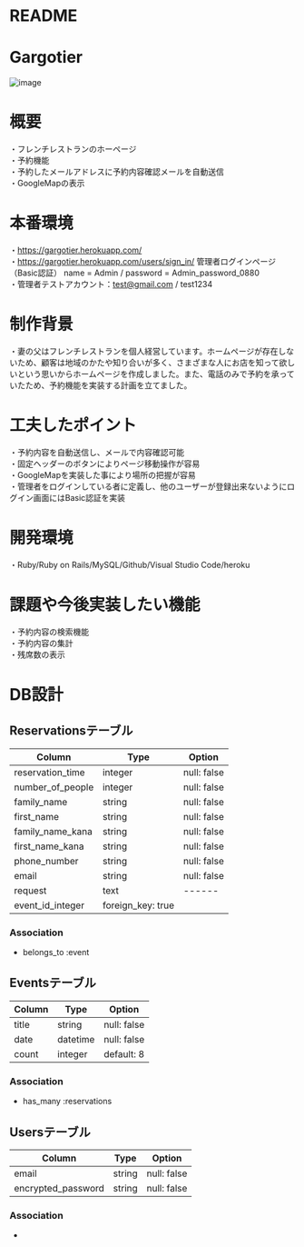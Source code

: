 # README
# Gargotier
![image](https://user-images.githubusercontent.com/67890575/92997571-3e9e3a80-f54f-11ea-9c05-878b6687ffa3.png)

# 概要
・フレンチレストランのホーページ\
・予約機能\
・予約したメールアドレスに予約内容確認メールを自動送信\
・GoogleMapの表示

# 本番環境
・https://gargotier.herokuapp.com/ \
・https://gargotier.herokuapp.com/users/sign_in/ 管理者ログインページ（Basic認証） name = Admin / password = Admin_password_0880 \
・管理者テストアカウント：test@gmail.com / test1234


# 制作背景
・妻の父はフレンチレストランを個人経営しています。ホームページが存在しないため、顧客は地域のかたや知り合いが多く、さまざまな人にお店を知って欲しいという思いからホームページを作成しました。また、電話のみで予約を承っていたため、予約機能を実装する計画を立てました。

# 工夫したポイント
・予約内容を自動送信し、メールで内容確認可能\
・固定ヘッダーのボタンによりページ移動操作が容易\
・GoogleMapを実装した事により場所の把握が容易\
・管理者をログインしている者に定義し、他のユーザーが登録出来ないようにログイン画面にはBasic認証を実装

# 開発環境
・Ruby/Ruby on Rails/MySQL/Github/Visual Studio Code/heroku

# 課題や今後実装したい機能
・予約内容の検索機能\
・予約内容の集計\
・残席数の表示


# DB設計

## Reservationsテーブル

|Column|Type|Option|
|------|----|------|
|reservation_time|integer|null: false|
|number_of_people|integer|null: false|
|family_name|string|null: false|
|first_name|string|null: false|
|family_name_kana|string|null: false|
|first_name_kana|string|null: false|
|phone_number|string|null: false|
|email|string|null: false|
|request|text|------|
|event_id_integer|foreign_key: true|

### Association
- belongs_to :event


## Eventsテーブル
|Column|Type|Option|
|------|----|------|
|title|string|null: false|
|date|datetime|null: false|
|count|integer|default: 8|

### Association
- has_many :reservations


## Usersテーブル
|Column|Type|Option|
|------|----|------|
|email|string|null: false|
|encrypted_password|string|null: false|

### Association
-